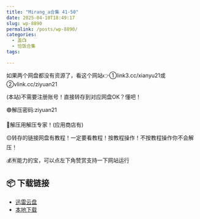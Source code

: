 ```yaml
---
title: "Mirang_a合集 41-50"
date: 2025-04-10T18:49:17
slug: wp-8890
permalink: /posts/wp-8890/
categories:
  - 盖📺
  - 恰饭合集
tags:

---
```


如果两个网盘都没有资源了，看这个网站👉①link3.cc/xianyu21或②vlink.cc/ziyuan21

(本站)不需要注册账号！直接转存到对应网盘OK？懂吧！

🟢解压密码:ziyuan21

🔵解压用解压专家！(应用商店有)

🟡转存的链接网盘有教程！一定要看教程！按教程操作！不按教程操作你不会解压！

💰🈶能力的宝，可以点左下角赞赏支持一下网站运行

## 📦 下载链接
- [迅雷云盘](https://blziyuan21.com/pay-download/8890?key=2d206e0490&down_id=0)
- [本地下载](https://blziyuan21.com/pay-download/8890?key=2d206e0490&down_id=1)


